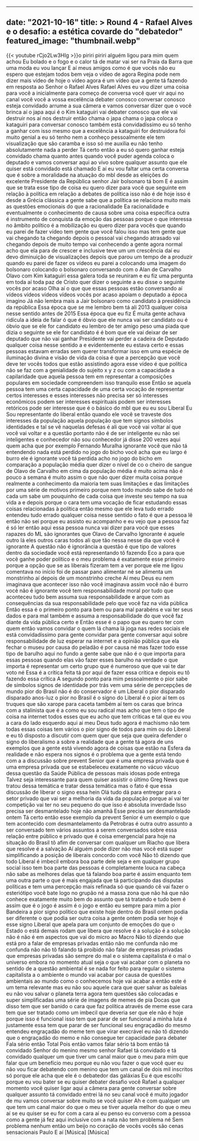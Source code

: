 
---
date: "2021-10-16"
title: > 
    Round 4 - Rafael Alves e o desafio: a estética covarde do "debatedor"
featured_image: "thumbnail.webp"
---
{{< youtube rCjo2Lw3HIg >}}o
piriri piriri alguém ligou para mim quem
achou Eu bolado e o fogo e o calor tá de
matar vai ser na Praia da Barra que uma
moda eu vou lançar E aí meus amigos como
é que vocês não eu espero que estejam
todos bem veja o vídeo de agora Regina
pode nem dizer mais vídeo de hoje o
vídeo agora é um vídeo que a gente tá
fazendo em resposta ao Senhor
o Rafael Alves Rafael Alves eu vou dizer
uma coisa para você a inicialmente para
começo de conversa você quer vir aqui no
canal você você a vossa excelência
debater conosco conversar conosco esteja
convidado arrume a sua câmera e vamos
conversar dizer que o você brinca aí o
japa aqui é o Kim kataguiri vai debater
conosco que ele vai destruir nos aí nos
destruir então chama o japa chama o japa
coloca o kataguiri para conversar
conosco também está convidadíssimo eu só
tenho a ganhar com isso mesmo que a
excelência a kataguiri for destruidora
foi muito genial a eu só tenho nem a
conheço pessoalmente ele tem
visualização que são caramba e isso só
me auxilia eu não tenho absolutamente
nada a perder Tá certo então a eu só
quero ganhar esteja convidado chama
quanto antes quando você puder agenda
coloca o deputado e vamos conversar aqui
ao vivo sobre qualquer assunto que ele
quiser está convidado está chamado E aí
eu vou faltar uma certa conversa que é
sobre a moralidade na atuação do mbl
desde as eleições do excelente
Presidente da República senhor Jair
bolsonaro tá bom E é assim que se trata
esse tipo de coisa eu quero dizer para
você que seguinte em relação à política
em relação a debates de política isso
não é de hoje isso é desde a Grécia
clássica a gente sabe que a política se
relaciona muito mais as questões
emocionais do que a racionalidade Ea
racionalidade e eventualmente o
conhecimento de causa sobre uma coisa
específica outra é instrumento de
conquista da emoção das pessoas porque o
que interessa no âmbito político é a
mobilização eu quero dizer para vocês
que quando eu parei de fazer vídeo tem
gente que você falou isso mas tem gente
que vai chegando ta chegando depois o
pessoal vai chegando atrasado vai
chegando depois de muito tempo vai
conhecendo a gente agora normal acho que
ela para de crescer e inclusive teve um
um crescência daí eu devo diminuição de
visualizações depois que parou um tempo
de a produzir quando eu parei de fazer
os vídeos eu parei a colocando uma
imagem do bolsonaro colocando o
bolsonaro conversando com o Alan de
Carvalho Olavo com Kim kataguiri essa
galera toda se reuniram e eu fiz uma
pergunta em toda aí toda paz de Cristo
quer dizer o seguinte a eu disse o
seguinte
vocês por acaso Olha aí o que que essas
pessoas estão conversando aí vídeos
vídeos vídeos vídeos vocês por acaso
apoiam o
deputado a época imagino Já não lembra
mais a Jair bolsonaro como candidato à
presidência da república Essa época que
se me lembro bem tá ali 2013 qualquer
coisa nesse sentido antes de 2015 Essa
época que eu fiz É muita gente achava
ridícula a ideia de falar ó que é óbvio
que ele nunca vai ser candidato ou é
óbvio que se ele for candidato eu lembro
de ter amigo peso uma piada que dizia o
seguinte se ele for candidato é é bom
que ele vai deixar de ser deputado que
não vai ganhar Presidente vai perder a
cadeira de Deputado qualquer coisa nesse
sentido a e evidentemente eu estava
certo e essas pessoas estavam erradas
sem querer transformar isso em uma
espécie de iluminação divina e visão de
vida da coisa é que a percepção que você
deve ter vocês todos que estão
assistindo agora esse vídeo é que
política não se faz com a genialidade do
sujeito x y z ou com a capacidade a
capilaridade que aquela pessoa tem em
representar
a composições populares em sociedade
compreendem isso tranquilo esse Então se
aquela pessoa tem uma certa capacidade
de uma certa vocação de representar
certos interesses e esses interesses não
precisa ser só interesses econômicos
podem ser interesses espirituais podem
ser interesses retóricos pode ser
interesse que é o básico do mbl que eu
eu sou Liberal Eu Sou representante do
liberal então quando ele você se
traveste dos interesses da população
aquela população que tem signos símbolos
identidades e tal se vê naquelas defesas
é ali que você vai voltar aí que você
vai voltar e a questão portanto não é de
ser inteligente eu não sei inteligentes
e conhecedor não sou conhecedor já disse
200 vezes aqui quem acha que por exemplo
Fernando Muralha ignorante você que não
tá entendendo nada está perdido no jogo
do bicho você acha que eu largo é burro
ele é ignorante você tá perdida acho no
jogo do bicho em comparação a população
média quer dizer o nível de co o cheiro
de sangue de Olavo de Carvalho em cima
da população média é muito acima não é
pouco a semana é muito assim o que não
quer dizer muita coisa porque realmente
a conhecimento da maioria tem suas
limitações e das limitações por uma
série de motivos primeiro porque nem
todo mundo sabe de tudo né cada um sabe
um pouquinho de cada coisa que investe
seu tempo na sua vida a e depois porque
o cara tem uma vocação de ficar
estudando essas coisas relacionadas à
política então mesmo que ele leva tudo
errado entendeu tudo errado qualquer
coisa nesse sentido o fato é que a
pessoa lê então não sei porque eu
assisto eu acompanho e eu vejo que a
pessoa faz é só ler então aqui essa
pessoa nunca vai dizer para você que
esses rapazes do ML são ignorantes que
Olavo de Carvalho Ignorante é aquele
outro lá eles outros caras todos ali que
tão nessa nesse dia que você é ignorante
A questão não é ignorância a questão é
que tipo de valores dentro da sociedade
você está representando
tô fazendo Eco a para que você ganhe
poder político e o meu problema é
exatamente esse primeiro porque a opção
que se as liberais fizeram tem a ver
porque ele me ligou comentava no início
foi de passar pano
alimentar né se alimenta um monstrinho
aí depois de um monstrinho creche Aí meu
Deus eu nem imaginava que acontecer isso
não você imaginava assim você não é
burro você não é ignorante você tem
responsabilidade moral por tudo que
aconteceu tudo bem assuma sua
responsabilidade e arque com as
consequências da sua responsabilidade
pelo que você faz na vida pública Então
essa é o primeiro ponto para bem ou para
mal parabéns e vai ter seus dados e para
mal também e assuma a responsabilidade
do que você faz diante da vida pública
certo e Então esse é o papo que eu quero
ter com quem então vamos convidar o quem
lá chama lá joga nas redes sociais ele
está convidadíssimo para gente convidar
para gente conversar aqui sobre
responsabilidade de luz esperar na
internet e a opinião pública que ela
fechar o museu por causa do peladão é
por causa né mas fazer todo esse tipo de
barulho aqui no fundo a gente sabe que
não é o que importa para essas pessoas
quando elas vão fazer esses barulho na
verdade o que importa é representar um
certo grupo que é numeroso que que vai
te dar voto né Essa é a crítica feita tá
por aqui de fazer essa crítica e depois
eu tô fazendo essa crítica A segundo
ponto para mim pessoalmente o pior sabe
de símbolos signos de identidade por
trás vem uma série de
percepções de mundo pior do Brasil não é
do conservador é um Liberal o pior
disparado disparado anos-luz o pior no
Brasil é o signo do Liberal é o pior aí
tem os truques que são xarope para
caceta também aí tem os caras que brinca
com a stalinista que é a como eu sou
radical mas acho que tem o tipo de coisa
na internet todos esses que eu acho que
tem críticas e tal que eu vou a cara do
lado esquerdo aqui ai meu Deus tudo
agora é machismo não tem todas essas
coisas tem vários o pior signo de todos
para mim ou do Liberal e eu tô disposto
a discutir com quem quer que seja que
queira defender o signo do liberalismo a
sobre a realidade que a gente tá agora
de uns exemplos que a gente está vivendo
agora de coisas que estão na Esfera da
realidade e não espera nos signos é o
problema que a gente está tendo com a a
discussão sobre prevent Senior que é uma
empresa privada que é uma empresa
privada que se estabeleceu exatamente no
vácuo vácuo dessa questão da Saúde
Pública de pessoas mais idosas pode
entrega Talvez seja interessante para
quem quiser assistir o último Greg News
que tratou dessa temática e tratar dessa
temática mas o fato é que essa discussão
de liberar o signo essa hein Olá tudo dá
para entregar para o setor privado que
vai ser a melhoria da vida da população
porque aí vai ter competição vai ter no
seu pequeno do que isso é absoluta
inverdade Isso precisa ser
desmantelado hoje não amanhã Esse
precisa ser desmantelado ontem Tá certo
então
esse exemplo da prevent Senior é um
exemplo o que tem acontecido com
desmantelamento da Petrobras é outra
outro assunto a ser conversado tem
vários assuntos a serem conversados
sobre essa relação entre público e
privado que é coisa emergencial para
hoje na situação do Brasil tô afim de
conversar com qualquer um Riacho que
libera que resolve é a salvação Aí
alguém pode dizer não mas você está
super simplificando a posição de
liberais concordo com você Não tô
dizendo que todo Liberal é imbecil
embora boa parte dele seja e em qualquer
grupo social isso tem boa parte das
pessoas é completamente louca na cabeça
não sabe as melhores delas que tá
falando boa parte é assim enquanto tem
uma outra parte o que é mais engajada
que tá participando das disputas
políticas e tem uma percepção mais
refinada só que quando cê vai fazer o
esteriótipo você bate logo no grupão né
a massa zona que não há que não conhece
exatamente muito bem do assunto que tá
tratando e tudo bem é assim que é o jogo
é assim é o jogo e então eu sempre para
mim a pior Bandeira a pior signo
político que existe hoje dentro do
Brasil ontem podia ser diferente o que
podia ser outra coisa a gente ontem
podia ser hoje é esse signo Liberal que
apela para um conjunto de emoções do que
o Estado o está demais rodam que libera
que resolve é a solução é a solução não
é não é em aspectos que vai do micro ao
Macro Não tô dizendo que está pro a
falar de empresas privadas então não me
confunda não me confunda não não tô
falando tá proibido não falar de
empresas privadas que empresas privadas
são sempre do mal e o sistema
capitalista é o mal o universo embora no
momento atual seja o que vai acabar com
o planeta no sentido de a questão
ambiental é se nada for feito para
regular o sistema capitalista a o
ambiente o mundo vai acabar por causa de
questões ambientais ao mundo como o
conhecemos hoje vai acabar a então este
é um tema relevante mas eu não sou
aquele cara que quer salvar as baleias
eu não vou salvar o planeta terra agora
tem questões são colocadas e super
simplificadas uma série de imagens de
memes de pia Docas que disso tem que ser
banido o cara que faz política através
de meme esse cara tem que ser tratado
como um imbecil que deveria ser que ele
não é hoje porque isso é funcional isso
tem que parar de ser funcional a minha
luta é justamente essa tem que parar de
ser funcional seu engraçadão do mesmo
entendeu engraçadão do meme tem que
virar execrável eu não tô dizendo que o
engraçadão do memo e não consegue ter
capacidade para debater Fala sério então
Total Pois então vamos falar sério tá
bom então tá convidado Senhor do menino
mesmo senhor Rafael tá convidado e tá
convidado qualquer um que tiver um canal
maior que o meu para mim que falar que
um benefício meu porque eu não vou fazer
o que você quer eu não vou ficar
debatendo com menino que tem um canal de
dois mil inscritos só porque ele acha
que ele é o debatedor das galáxias Eu é
que escolhi porque eu vou bater se eu
quiser debater desafio você Rafael a
qualquer momento você quiser ligar aqui
a câmera para gente conversar sobre
qualquer assunto tá convidado entrei lá
no seu canal você é muito jogador de mu
vamos conversar sobre muito se você
quiser Ah e com qualquer um que tem um
canal maior do que o meu se tiver aquela
melhor do que o meu aí se eu quiser se
eu for com a cara aí eu penso eu
converso com a pessoa como a gente já
fez aqui inclusive com a nata não tem
problema né Sem problema nenhum então um
beijo no coração de vocês vocês são
cenas sensacionais Paulo
E aí
[Música]
[Música]